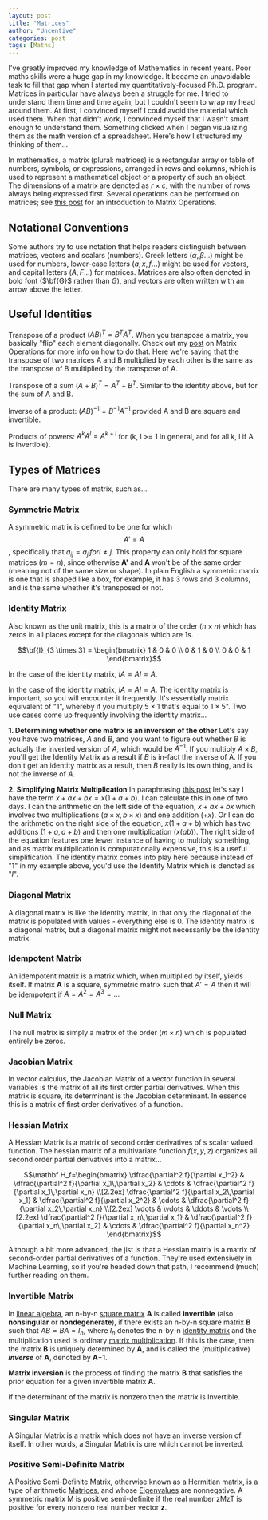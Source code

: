 ```yaml
---
layout: post
title: "Matrices"
author: "Uncentive"
categories: post
tags: [Maths]
---
```


I've greatly improved my knowledge of Mathematics in recent years. Poor maths skills were a huge gap in my knowledge. It became an unavoidable task to fill that gap when I started my quantitatively-focused Ph.D. program. Matrices in particular have always been a struggle for me. I tried to understand them time and time again, but I couldn't seem to wrap my head around them. At first, I convinced myself I could avoid the material which used them. When that didn't work, I convinced myself that I wasn't smart enough to understand them. Something clicked when I began visualizing them as the math version of a spreadsheet. Here's how I structured my thinking of them...

In mathematics, a matrix (plural: matrices) is a rectangular array or table of numbers, symbols, or expressions, arranged in rows and columns, which is used to represent a mathematical object or a property of such an object. The dimensions of a matrix are denoted as $r \times c$, with the number of rows always being expressed first. Several operations can be performed on matrices; see [this post](https://uncentive.org/matrix_operations) for an introduction to Matrix Operations.

## Notational Conventions
Some authors try to use notation that helps readers distinguish between matrices, vectors and scalars (numbers). Greek letters ($\alpha, \beta$...) might be used for numbers, lower-case letters ($a, x, f$...) might be used for vectors, and capital letters ($A, F$...) for matrices. Matrices are also often denoted in bold font ($\bf{G}$ rather than $G$), and vectors are often written with an arrow above the letter.

## Useful Identities
Transpose of a product $(AB)^T = B^T A^T$. When you transpose a matrix, you basically 
"flip" each element diagonally. Check out my [post](https://uncentive.org/matrix_operations) on Matrix Operations for more info on how to do that. Here we're saying that the transpose of two matrices A and B multiplied by each other is the same as the transpose of B multiplied by the transpose of A.  

Transpose of a sum $(A+B)^T = A^T + B^T$. Similar to the identity above, but for the sum of A and B.

Inverse of a product: $(AB)^{-1} = B^{-1} A^{-1}$ provided A and B are square and invertible.

Products of powers: $A^kA^l = A^{k+l}$ for (k, l >= 1 in general, and for all k, l if A is invertible).

## Types of Matrices
There are many types of matrix, such as...

### Symmetric Matrix
A symmetric matrix is defined to be one for which $$A' = A$$, specifically that $a_{ij} = a_{ji} for i \neq j$. This property can only hold for square matrices $(m = n)$, since otherwise **A'** and **A** won't be of the same order (meaning not of the same size or shape). In plain English a symmetric matrix is one that is shaped like a box, for example, it has 3 rows and 3 columns, and is the same whether it's transposed or not.

### Identity Matrix
Also known as the unit matrix, this is a matrix of the order $(n \times n)$ which has zeros in all places except for the diagonals which are 1s.

$$\bf{I}_{3 \times 3} = \begin{bmatrix}
1 & 0 & 0 \\
0 & 1 & 0 \\
0 & 0 & 1
\end{bmatrix}$$

In the case of the identity matrix, $IA = AI = A$. 

In the case of the identity matrix, $IA = AI = A$. The identity matrix is important, so you will encounter it frequently. It's essentially matrix equivalent of "1", whereby if you multiply $5 \times 1$ that's equal to $1 \times 5$". Two use cases come up frequently involving the identity matrix...

**1. Determining whether one matrix is an inversion of the other**
Let's say you have two matrices, $A$ and $B$, and you want to figure out whether $B$ is actually the inverted version of $A$, which would be $A^{-1}$. If you multiply $A \times B$, you'll get the Identity Matrix as a result if $B$ is in-fact the inverse of A. If you don't get an identity matrix as a result, then $B$ really is its own thing, and is not the inverse of $A$.

**2. Simplifying Matrix Multiplication**
In paraphrasing [this post](https://www.gamedev.net/forums/topic/17087-use-of-identity-matrix/1070951) let's say I have the term $x + ax + bx = x(1 + a + b)$. I can calculate this in one of two days. I can the arithmetic on the left side of the equation, $x + ax + bx$ which involves two multiplications ($a \times x, b \times x$) and one addition ($+x$). Or I can do the arithmetic on the right side of the equation, $x(1 + a + b)$ which has two additions $(1 + a, a + b)$ and then one multiplication ($x(ab)$). The right side of the equation features one fewer instance of having to multiply something, and  as matrix multiplication is computationally expensive, this is a useful simplification. The identity matrix comes into play here because instead of "1" in my example above, you'd use the Identify Matrix which is denoted as "$I$". 

### Diagonal Matrix
A diagonal matrix is like the identity matrix, in that only the diagonal of the matrix is populated with values - everything else is 0. The identity matrix is a diagonal matrix, but a diagonal matrix might not necessarily be the identity matrix.

### Idempotent Matrix
An idempotent matrix is a matrix which, when multiplied by itself, yields itself. If matrix **A** is a square, symmetric matrix such that $A' = A$ then it will be idempotent if $A = A^2 = A^3 = ...$

### Null Matrix
The null matrix is simply a matrix of the order $(m \times n)$ which is populated entirely be zeros.
### Jacobian Matrix
In vector calculus, the Jacobian Matrix of a vector function in several variables is the matrix of all its first order partial derivatives. When this matrix is square, its determinant is the Jacobian determinant. In essence this is a matrix of first order derivatives of a function.

### Hessian Matrix
A Hessian Matrix is a matrix of second order derivatives of s scalar valued function. The hessian matrix of a multivariate function $f(x,y,z)$ organizes all second order partial derivatives into a matrix...

$$\mathbf H_f=\begin{bmatrix}
  \dfrac{\partial^2 f}{\partial x_1^2} & \dfrac{\partial^2 f}{\partial x_1\,\partial x_2} & \cdots & \dfrac{\partial^2 f}{\partial x_1\,\partial x_n} \\[2.2ex]
  \dfrac{\partial^2 f}{\partial x_2\,\partial x_1} & \dfrac{\partial^2 f}{\partial x_2^2} & \cdots & \dfrac{\partial^2 f}{\partial x_2\,\partial x_n} \\[2.2ex]
  \vdots & \vdots & \ddots & \vdots \\[2.2ex]
  \dfrac{\partial^2 f}{\partial x_n\,\partial x_1} & \dfrac{\partial^2 f}{\partial x_n\,\partial x_2} & \cdots & \dfrac{\partial^2 f}{\partial x_n^2}
\end{bmatrix}$$

Although a bit more advanced, the jist is that a Hessian matrix is a matrix of second-order partial derivatives of a function. They're used extensively in Machine Learning, so if you're headed down that path, I recommend (much) further reading on them.

### Invertible Matrix
In [linear algebra](https://en.wikipedia.org/wiki/Linear_algebra "Linear algebra"), an n-by-n [square matrix](https://en.wikipedia.org/wiki/Square_matrix "Square matrix") **A** is called **invertible** (also **nonsingular** or **nondegenerate**), if there exists an n-by-n square matrix **B** such that $AB = BA = I_n$, where $I_n$ denotes the n-by-n  [identity matrix](https://en.wikipedia.org/wiki/Identity_matrix "Identity matrix") and the multiplication used is ordinary [matrix multiplication](https://en.wikipedia.org/wiki/Matrix_multiplication). If this is the case, then the matrix **B** is uniquely determined by **A**, and is called the (multiplicative) _**inverse**_ of **A**, denoted by **A**−1.

**Matrix inversion** is the process of finding the matrix **B** that satisfies the prior equation for a given invertible matrix **A**.

If the determinant of the matrix is nonzero then the matrix is Invertible.

### Singular Matrix
A Singular Matrix is a matrix which does not have an inverse version of itself. In other words, a Singular Matrix is one which cannot be inverted.

### Positive Semi-Definite Matrix
A Positive Semi-Definite Matrix, otherwise known as a Hermitian matrix, is a type of arithmetic [Matrices](app://obsidian.md/Matrices), and whose [Eigenvalues](app://obsidian.md/Eigenvalues) are nonnegative. A symmetric matrix M is positive semi-definite if the real number zMzT is positive for every nonzero real number vector **z**.
